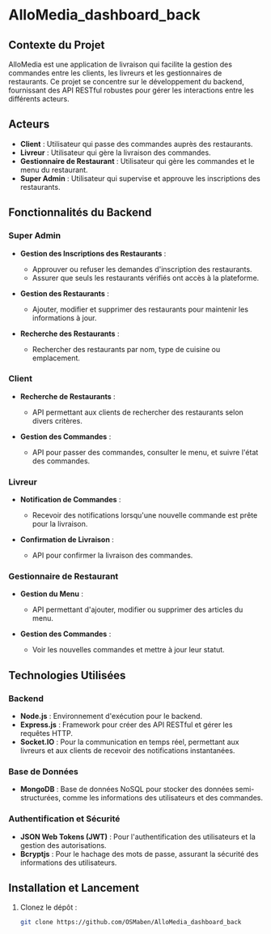 # AlloMedia_dashboard_back

## Contexte du Projet

AlloMedia est une application de livraison qui facilite la gestion des commandes entre les clients, les livreurs et les gestionnaires de restaurants. Ce projet se concentre sur le développement du backend, fournissant des API RESTful robustes pour gérer les interactions entre les différents acteurs.

## Acteurs

- **Client** : Utilisateur qui passe des commandes auprès des restaurants.
- **Livreur** : Utilisateur qui gère la livraison des commandes.
- **Gestionnaire de Restaurant** : Utilisateur qui gère les commandes et le menu du restaurant.
- **Super Admin** : Utilisateur qui supervise et approuve les inscriptions des restaurants.

## Fonctionnalités du Backend

### Super Admin
- **Gestion des Inscriptions des Restaurants** : 
  - Approuver ou refuser les demandes d'inscription des restaurants.
  - Assurer que seuls les restaurants vérifiés ont accès à la plateforme.

- **Gestion des Restaurants** : 
  - Ajouter, modifier et supprimer des restaurants pour maintenir les informations à jour.

- **Recherche des Restaurants** : 
  - Rechercher des restaurants par nom, type de cuisine ou emplacement.

### Client
- **Recherche de Restaurants** : 
  - API permettant aux clients de rechercher des restaurants selon divers critères.

- **Gestion des Commandes** : 
  - API pour passer des commandes, consulter le menu, et suivre l'état des commandes.

### Livreur
- **Notification de Commandes** : 
  - Recevoir des notifications lorsqu'une nouvelle commande est prête pour la livraison.

- **Confirmation de Livraison** : 
  - API pour confirmer la livraison des commandes.

### Gestionnaire de Restaurant
- **Gestion du Menu** : 
  - API permettant d'ajouter, modifier ou supprimer des articles du menu.

- **Gestion des Commandes** : 
  - Voir les nouvelles commandes et mettre à jour leur statut.

## Technologies Utilisées

### Backend
- **Node.js** : Environnement d'exécution pour le backend.
- **Express.js** : Framework pour créer des API RESTful et gérer les requêtes HTTP.
- **Socket.IO** : Pour la communication en temps réel, permettant aux livreurs et aux clients de recevoir des notifications instantanées.

### Base de Données
- **MongoDB** : Base de données NoSQL pour stocker des données semi-structurées, comme les informations des utilisateurs et des commandes.

### Authentification et Sécurité
- **JSON Web Tokens (JWT)** : Pour l'authentification des utilisateurs et la gestion des autorisations.
- **Bcryptjs** : Pour le hachage des mots de passe, assurant la sécurité des informations des utilisateurs.

## Installation et Lancement

1. Clonez le dépôt :
   ```bash
   git clone https://github.com/OSMaben/AlloMedia_dashboard_back

